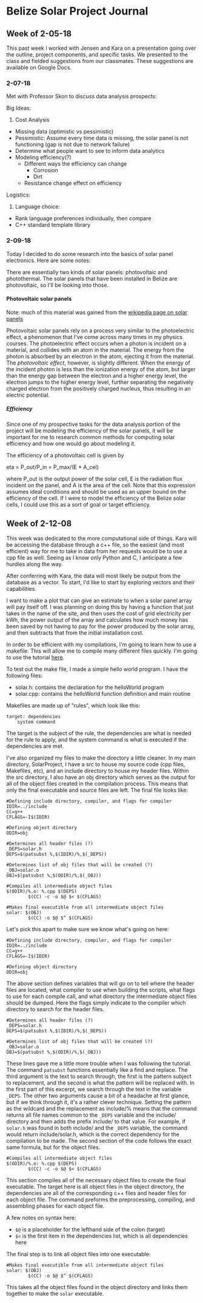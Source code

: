 # Belize Solar Project Journal 

## Week of 2-05-18

This past week I worked with Jensen and Kara on a presentation going over the outline, project components, and specific tasks. We presented to the class and fielded suggestions from our classmates. These suggestions are available on Google Docs.

### 2-07-18

Met with Professor Skon to discuss data analysis prospects:

Big Ideas:

1. Cost Analysis  
  * Missing data (optimistic vs pessimistic)  
  * Pessimistic: Assume every time data is missing, the solar panel is not functioning (gap is not due to network failure)  
  * Determine what people want to see to inform data analytics  
  * Modeling efficiency(?)  
    * Different ways the efficiency can change  
      * Corrosion  
      * Dirt  
    * Resistance change effect on efficiency  


Logistics:

1. Language choice:

* Rank language preferences individually, then compare  
* C++ standard template library

### 2-09-18

Today I decided to do some research into the basics of solar panel electronics. Here are some notes:

There are essentially two kinds of solar panels: photovoltaic and photothermal. The solar panels that have been installed in Belize are photovoltaic, so I'll be looking into those. 

#### Photovoltaic solar panels

Note: much of this material was gained from the [wikipedia page on solar panels](https://en.wikipedia.org/wiki/Solar_panel)

Photovoltaic solar panels rely on a process very similar to the photoelectric effect, a phenomenon that I've come across many times in my physics courses. The photoelectric effect occurs when a photon is incident on a material, and collides with an atom in the material. The energy from the photon is absorbed by an electron in the atom, ejecting it from the material. The *photovoltaic effect*, however, is slightly different. When the energy of the incident photon is less than the ionization energy of the atom, but larger than the energy gap between the electron and a higher energy level, the electron jumps to the higher energy level, further separating the negatively charged electron from the positively charged nucleus, thus resulting in an electric potential.

##### Efficiency

Since one of my prospective tasks for the data analysis portion of the project will be modeling the efficiency of the solar panels, it will be important for me to research common methods for computing solar efficiency and how one would go about modeling it.

The efficiency of a photovoltaic cell is given by 

eta = P_out/P_in = P_max/(E * A_cel)

where P_out is the output power of the solar cell, E is the radiation flux incident on the panel, and A is the area of the cell. Note that this expression assumes ideal conditions and should be used as an upper bound on the efficiency of the cell. If I were to model the efficiency of the Belize solar cells, I could use this as a sort of goal or target efficiency.

## Week of 2-12-08

This week was dedicated to the more computational side of things. Kara will be accessing the database through a c++ file, so the easiest (and most efficient) way for me to take in data from her requests would be to use a cpp file as well. Seeing as I know only Python and C, I anticipate a few hurdles along the way.

After conferring with Kara, the data will most likely be output from the database as a vector. To start, I'd like to start by exploring vectors and their capabilities.

I want to make a plot that can give an estimate to when a solar panel array will pay itself off. I was planning on doing this by having a function that just takes in the name of the site, and then uses the cost of grid electricity per kWh, the power output of the array and calculates how much money has been saved by not having to pay for the power produced by the solar array, and then subtracts that from the initial installation cost.

In order to be efficient with my compilations, I'm going to learn how to use a makefile. This will allow me to compile many different files quickly. I'm going to use the tutorial [here](http://www.cs.colby.edu/maxwell/courses/tutorials/maketutor/).

To test out the make file, I made a simple hello world program. I have the following files:

* solar.h: contains the declaration for the helloWorld program  
* solar.cpp: contains the helloWorld function definition and main routine  

Makefiles are made up of "rules", which look like this:

```shell
target: dependencies
	system command
```

The target is the subject of the rule, the dependencies are what is needed for the rule to apply, and the system command is what is executed if the dependencies are met.

I've also organized my files to make the directory a little cleaner. In my main directory, SolarProject, I have a src to house my source code (cpp files, Makefiles, etc), and an include directory to house my header files. Within the src directory, I also have an obj directory which serves as the output for all of the object files created in the compilation process. This means that only the final executable and source files are left. The final file looks like:


```shell
#Defining include directory, compiler, and flags for compiler
IDIR=../include
CC=g++
CFLAGS=-I$(IDIR)

#Defining object directory
ODIR=obj

#Determines all header files (?)
_DEPS=solar.h
DEPS=$(patsubst %,$(IDIR)/%,$(_DEPS))

#Determines list of obj files that will be created (?)
_OBJ=solar.o
OBJ=$(patsubst %,$(ODIR)/%,$(_OBJ))

#Compiles all intermediate object files
$(ODIR)/%.o: %.cpp $(DEPS)
        $(CC) -c -o $@ $< $(CFLAGS)

#Makes final executible from all intermediate object files
solar: $(OBJ)
        $(CC) -o $@ $^ $(CFLAGS)
```

Let's pick this apart to make sure we know what's going on here:

```shell
#Defining include directory, compiler, and flags for compiler
IDIR=../include
CC=g++
CFLAGS=-I$(IDIR)

#Defining object directory
ODIR=obj
``` 

The above section defines variables that will go on to tell where the header files are located, what compiler to use when building the scripts, what flags to use for each compile call, and what directory the intermediate object files should be dumped. Here the flags simply indicate to the compiler which directory to search for the header files.

```shell
#Determines all header files (?)
_DEPS=solar.h
DEPS=$(patsubst %,$(IDIR)/%,$(_DEPS))

#Determines list of obj files that will be created (?)
_OBJ=solar.o
OBJ=$(patsubst %,$(ODIR)/%,$(_OBJ))
```

These lines gave me a little more trouble when I was following the tutorial. The command `patsubst` functions essentially like a find and replace. The third argument is the text to search through, the first is the pattern subject to replacement, and the second is what the pattern will be replaced with. In the first part of this excerpt, we search through the text in the variable `_DEPS`. The other two arguments cause a bit of a headache at first glance, but if we think through it, it's a rather clever technique. Setting the pattern as the wildcard and the replacement as include/% means that the command returns all file names common to the `_DEPS` variable and the include/ directory and then adds the prefix include/ to that value. For example, if `solar.h` was found in both include/ and the `_DEPS` variable, the command would return include/solar.h, which is the correct dependency for the compilation to be made. The second section of the code follows the exact same formula, but for the object files.


```shell
#Compiles all intermediate object files
$(ODIR)/%.o: %.cpp $(DEPS)
        $(CC) -c -o $@ $< $(CFLAGS)
```

This section compiles all of the necessary object files to create the final executable. The target here is all object files in the object directory, the dependencies are all of the corresponding c++ files and header files for each object file. The command preforms the preprocessing, compiling, and assembling phases for each object file. 

A few notes on syntax here:

* `$@` is a placeholder for the lefthand side of the colon (target)  
* `$<` is the first item in the dependencies list, which is all dependencies here

The final step is to link all object files into one executable:

```shell
#Makes final executible from all intermediate object files
solar: $(OBJ)
        $(CC) -o $@ $^ $(CFLAGS)
```

This takes all the object files found in the object directory and links them together to make the `solar` executable.
